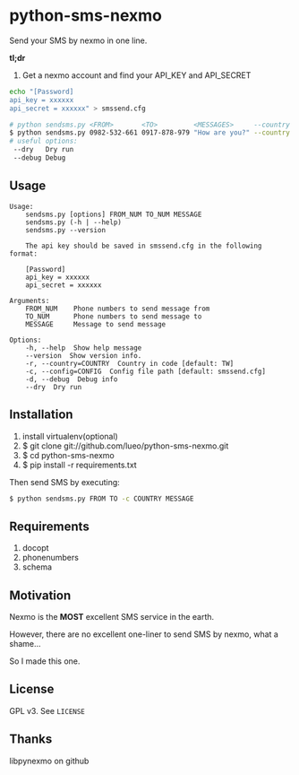python-sms-nexmo
================

Send your SMS by nexmo in one line.

**tl;dr**

1. Get a nexmo account and find your API_KEY and API_SECRET

```bash
echo "[Password]
api_key = xxxxxx
api_secret = xxxxxx" > smssend.cfg

# python sendsms.py <FROM>       <TO>         <MESSAGES>     --country <COUNTRY_CODE>
$ python sendsms.py 0982-532-661 0917-878-979 "How are you?" --country TW
# useful options:
 --dry   Dry run
 --debug Debug
```

Usage
---
```
Usage: 
    sendsms.py [options] FROM_NUM TO_NUM MESSAGE
    sendsms.py (-h | --help)
    sendsms.py --version

    The api key should be saved in smssend.cfg in the following format:
    
    [Password]
    api_key = xxxxxx
    api_secret = xxxxxx

Arguments:
    FROM_NUM    Phone numbers to send message from 
    TO_NUM      Phone numbers to send message to 
    MESSAGE     Message to send message

Options:
    -h, --help  Show help message
    --version  Show version info.
    -r, --country=COUNTRY  Country in code [default: TW]
    -c, --config=CONFIG  Config file path [default: smssend.cfg]
    -d, --debug  Debug info
    --dry  Dry run
```

Installation
---
1. install virtualenv(optional)
2. $ git clone git://github.com/lueo/python-sms-nexmo.git
3. $ cd python-sms-nexmo
4. $ pip install -r requirements.txt

Then send SMS by executing:
```bash
$ python sendsms.py FROM TO -c COUNTRY MESSAGE
```
Requirements
---

1. docopt
2. phonenumbers
3. schema

Motivation
---

Nexmo is the **MOST** excellent SMS service in the earth.

However, there are no excellent one-liner to send SMS by nexmo, what a shame...

So I made this one.

License
---

GPL v3. See `LICENSE`

Thanks
---
libpynexmo on github
